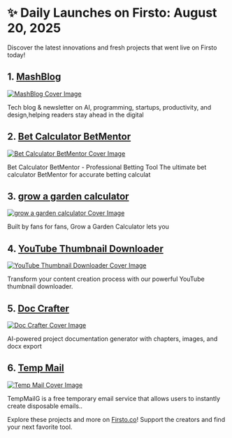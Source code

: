 # ✨ Daily Launches on Firsto: August 20, 2025

Discover the latest innovations and fresh projects that went live on Firsto today!

## 1. [MashBlog](https://firsto.co/projects/mashblog)

[![MashBlog Cover Image](https://607255gt6f.ufs.sh/f/ViZtN9dvJxPtrMBMV4xuBH9nNyiJqCjTReOXasxfZ3pokcdG)](https://firsto.co/projects/mashblog)

 Tech blog & newsletter on AI, programming, startups, productivity, and design,helping readers stay ahead in the digital 



## 2. [Bet Calculator BetMentor](https://firsto.co/projects/bet-calculator-betmentor)

[![Bet Calculator BetMentor Cover Image](https://607255gt6f.ufs.sh/f/ViZtN9dvJxPtWHQZ9frzSFhxDmiWLak9Xp8Oqgsc5J0nvICN)](https://firsto.co/projects/bet-calculator-betmentor)

 Bet Calculator BetMentor - Professional Betting Tool The ultimate bet calculator BetMentor for accurate betting calculat



## 3. [grow a garden calculator](https://firsto.co/projects/grow-a-garden-calculator-9329)

[![grow a garden calculator Cover Image](https://607255gt6f.ufs.sh/f/ViZtN9dvJxPt1RGFqzVD6AuL9ozUTskqX8bJnNIRYwgScx2W)](https://firsto.co/projects/grow-a-garden-calculator-9329)

 Built by fans for fans, Grow a Garden Calculator lets you



## 4. [YouTube Thumbnail Downloader](https://firsto.co/projects/youtube-thumbnail-downloader)

[![YouTube Thumbnail Downloader Cover Image](https://607255gt6f.ufs.sh/f/ViZtN9dvJxPt14ISWQVD6AuL9ozUTskqX8bJnNIRYwgScx2W)](https://firsto.co/projects/youtube-thumbnail-downloader)

 Transform your content creation process with our powerful YouTube thumbnail downloader.



## 5. [Doc Crafter](https://firsto.co/projects/doc-crafter)

[![Doc Crafter Cover Image](https://607255gt6f.ufs.sh/f/ViZtN9dvJxPtN7aao9znAMhmfkr426E1zZIHVDYQ7XcGwOa5)](https://firsto.co/projects/doc-crafter)

 AI-powered project documentation generator with chapters, images, and docx export



## 6. [Temp Mail](https://firsto.co/projects/temp-mail-8719)

[![Temp Mail Cover Image](https://607255gt6f.ufs.sh/f/ViZtN9dvJxPtggdR059Q5duFo0B1e26hCMDlwpEixTqHa4OK)](https://firsto.co/projects/temp-mail-8719)

 TempMailG is a free temporary email service that allows users to instantly create disposable emails..




Explore these projects and more on [Firsto.co](https://firsto.co)! Support the creators and find your next favorite tool.
